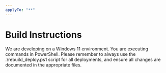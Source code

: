 ```yaml
---
applyTo: "**"
---
```


# Build Instructions

We are developing on a Windows 11 environment. You are executing commands in PowerShell.
Please remember to always use the .\rebuild_deploy.ps1 script for all deployments, and ensure all changes are documented in the appropriate files.
